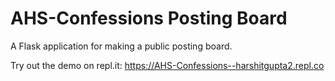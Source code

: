 # AHS-Confessions Posting Board
A Flask application for making a public posting board.

Try out the demo on repl.it: https://AHS-Confessions--harshitgupta2.repl.co